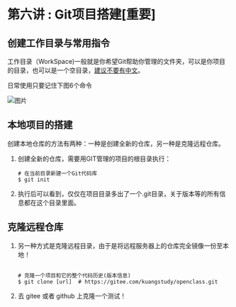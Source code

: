 # 第六讲 : Git项目搭建[重要]



## 创建工作目录与常用指令

工作目录（WorkSpace)一般就是你希望Git帮助你管理的文件夹，可以是你项目的目录，也可以是一个空目录，<u>建议不要有中文</u>。

日常使用只要记住下图6个命令

![图片](https://gitee.com/liangjie0509/MarkdownPhoto/raw/main/img/202205011120921.png)

## 本地项目的搭建

创建本地仓库的方法有两种：一种是创建全新的仓库，另一种是克隆远程仓库。

1. 创建全新的仓库，需要用GIT管理的项目的根目录执行：

   ```git
   # 在当前目录新建一个Git代码库
   $ git init
   ```

2. 执行后可以看到，仅仅在项目目录多出了一个.git目录，关于版本等的所有信息都在这个目录里面。

## 克隆远程仓库

1. 另一种方式是克隆远程目录，由于是将远程服务器上的仓库完全镜像一份至本地！

   ```git
   
   # 克隆一个项目和它的整个代码历史(版本信息)
   $ git clone [url]  # https://gitee.com/kuangstudy/openclass.git
   ```

2. 去 gitee 或者 github 上克隆一个测试！

